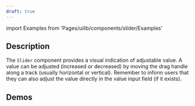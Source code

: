 ```yaml
---
draft: true
---
```


import Examples from 'Pages/uilib/components/slider/Examples'

## Description

The `Slider` component provides a visual indication of adjustable value. A value can be adjusted (increased or decreased) by moving the drag handle along a track (usually horizontal or vertical). Remember to inform users that they can also adjust the value directly in the value input field (if it exists).

## Demos

<Examples />
